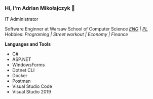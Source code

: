 ### Hi, I'm Adrian Mikołajczyk 👋
IT Administrator

Software Enginner at Warsaw School of Computer Science  _[ENG](https://wscs.eu) | [PL](https://wwsi.edu.pl/)_  
Hobbies: _Programing | Street workout | Economy | Finance_

**Languages and Tools**
* C#
* ASP.NET
* WindowsForms
* Dotnet CLI
* Docker
* Postman
* Visual Studio Code
* Visual Studio 2019


<!--
**adimiko/adimiko** is a ✨ _special_ ✨ repository because its `README.md` (this file) appears on your GitHub profile.

Here are some ideas to get you started:

- 🔭 I’m currently working on ...
- 🌱 I’m currently learning ...
- 👯 I’m looking to collaborate on ...
- 🤔 I’m looking for help with ...
- 💬 Ask me about ...
- 📫 How to reach me: ...
- 😄 Pronouns: ...
- ⚡ Fun fact: ...
-->
